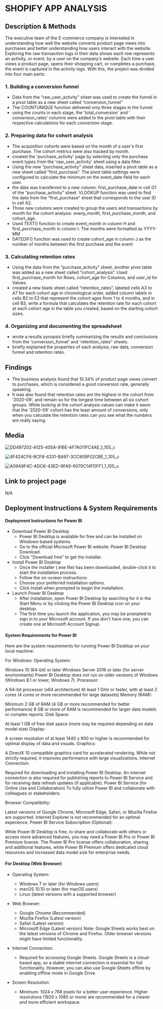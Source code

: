 # SHOPIFY APP ANALYSIS

## Description & Methods
The executive team of the E-commerce company is interested in understanding how well the website  converts product page views into purchases and better understanding how users interact with the website. Exploring the raw transaction logs in their data shows each row represents an activity, or event, by a user on the company’s website. Each time a user views a product page, opens their shopping cart, or completes a purchase, the event is captured in the activity logs. With this, the project was divided into four main parts:
### 1. Building a conversion funnel
   - Data from the “raw_user_activity” sheet was used to create the funnel in a pivot table as a new sheet called “conversion_funnel”
   - The COUNTUNIQUE function delivered only three stages in the funnel
   - using the counts in each stage, the 'total_conversion' and ' conversion_rates' columns were added to the pivot table with their respective calculations for each conversion stage.
### 2. Preparing data for cohort analysis
   - The acquisition cohorts were based on the month of a user's first purchase. The cohort metrics were also tracked by month.
   - created the 'purchase_activity' page by selecting only the purchase event types from the 'raw_user_activity' sheet using a data filter.
   - Using the new “purchase_activity” sheet data, inserted a pivot table as a new sheet called “first_purchase”. The pivot table settings were configured to calculate the minimum on the event_date field for each user.
   - the data was transferred to a new column: first_purchase_date in cell G1 of the “purchase_activity” sheet. VLOOKUP function was used to find the date from the “first_purchase” sheet that corresponds to the user ID in cell A2.
   - Three new columns were created to group the users and transactions by month for the cohort analysis: eveny_month, first_purchase_month, and cohort_age.
   - Used TEXT() function to create event_month in column H and first_purchase_month in column I. The months were formatted as YYYY-MM
   - DATEDIF() function was used to create cohort_age in column J as the number of months between the first purchase and the event
### 3. Calculating retention rates
  - Using the data from the “purchase_activity” sheet,  another pivot table was added as a new sheet called “cohort_analysis”. Used first_purchase_month for Rows, cohort_age for Columns, and user_id for Values.
  - created a new blank sheet called “retention_rates”, labeled cells A3 to A7 for each cohort age in chronological order, added column labels in cells B2 to E2 that represent the cohort ages from 1 to 4 months, and in cell B3, write a formula that calculates the retention rate for each cohort at each cohort age in the table you created, based on the starting cohort sizes.
### 4. Organizing and documenting the spreadsheet
  - wrote a results synopsis briefly summarizing the results and conclusions from the 'conversion_funnel' and 'retention_rates" sheets.
  - briefly explained the properties of each analysis; raw data, conversion funnel and retention rates.

## Findings
* The business analysis found that 10.34% of product page views convert to purchases, which is considered a good conversion rate, generally speaking.
* It was also found that retention rates are the highest in the cohort from '2020-09', and remain so for the longest time between all six cohort groups. While looking at the cohort analysis values can make it seem that the '2020-09' cohort has the least amount of conversions, only when you calculate the retention rates can you see what the numbers are really saying.

## Media
![DD497202-A125-405A-916E-AF7A011FC4AE_1_105_c](https://github.com/user-attachments/assets/38ac5d84-86b6-457f-9e65-0bb2c6893edd)

![4F424CF6-8CF8-4331-BA97-3CC809F02CBE_1_105_c](https://github.com/user-attachments/assets/e194b76b-2c4e-44b5-83fd-898ecd4fc07a)

![A09A9F4C-ADC6-43ED-9FA9-9070C14FDFF1_1_105_c](https://github.com/user-attachments/assets/cbe77482-7bbd-46e5-bf87-fabf526b40bf)


## Link to project page
N/A

## Deployment Instructions & System Requirements
#### Deployment Instructions for Power BI
* Download Power BI Desktop
  * Power BI Desktop is available for free and can be installed on Windows-based systems.
  * Go to the official Microsoft Power BI website: Power BI Desktop Download.
  * Click "Download free" to get the installer.
* Install Power BI Desktop
  * Once the installer (.exe file) has been downloaded, double-click it to start the installation process.
  * Follow the on-screen instructions:
  * Choose your preferred installation options.
  * Click Install when prompted to begin the installation.
* Launch Power BI Desktop
  * After installation, open Power BI Desktop by searching for it in the Start Menu or by clicking the Power BI Desktop icon on your desktop.
  * The first time you launch the application, you may be prompted to sign in to your Microsoft account. If you don't have one, you can create one at Microsoft Account Signup.

#### System Requirements for Power BI
Here are the system requirements for running Power BI Desktop on your local machine:

For Windows:
Operating System:

Windows 10 (64-bit) or later
Windows Server 2016 or later (for server environments)
Power BI Desktop does not run on older versions of Windows (Windows 8.1 or lower, Windows 7).
Processor:

A 64-bit processor (x64 architecture)
At least 1 GHz or faster, with at least 2 cores (4 cores or more recommended for large datasets)
Memory (RAM):

Minimum 2 GB of RAM (4 GB or more recommended for better performance)
8 GB or more of RAM is recommended for larger data models or complex reports.
Disk Space:

At least 1 GB of free disk space (more may be required depending on data model size)
Display:

A screen resolution of at least 1440 x 900 or higher is recommended for optimal display of data and visuals.
Graphics:

A DirectX 10 compatible graphics card for accelerated rendering. While not strictly required, it improves performance with large visualizations.
Internet Connection:

Required for downloading and installing Power BI Desktop.
An internet connection is also required for publishing reports to Power BI Service and for receiving data refresh updates (if applicable).
Power BI Service (for Online Use and Collaboration)
To fully utilize Power BI and collaborate with colleagues or stakeholders:

Browser Compatibility:

Latest versions of Google Chrome, Microsoft Edge, Safari, or Mozilla Firefox are supported.
Internet Explorer is not recommended for an optimal experience.
Power BI Service Subscription (Optional):

While Power BI Desktop is free, to share and collaborate with others or access more advanced features, you may need a Power BI Pro or Power BI Premium license.
The Power BI Pro license offers collaboration, sharing, and additional features, while Power BI Premium offers dedicated cloud resources and increased data model size for enterprise needs.

#### For Desktop (Web Browser)
* Operating System:
  * Windows 7 or later (for Windows users)
  * macOS 10.10 or later (for macOS users)
  * Linux (latest versions with a supported browser)
* Web Browser:
  * Google Chrome (Recommended)
  * Mozilla Firefox (Latest version)
  * Safari (Latest version)
  * Microsoft Edge (Latest version)
Note: Google Sheets works best on the latest versions of Chrome and Firefox. Older browser versions might have limited functionality.

* Internet Connection:
  * Required for accessing Google Sheets. Google Sheets is a cloud-based app, so a stable internet connection is essential for full functionality. However, you can also use Google Sheets offline by enabling offline mode in Google Drive.
* Screen Resolution:
  * Minimum: 1024 x 768 pixels for a better user experience. Higher resolutions (1920 x 1080 or more) are recommended for a clearer and more efficient workspace.
